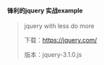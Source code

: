 #### 锋利的jquery 实战example
> jquery with less do more
>
> 下载：https://jquery.com/
>
> 版本：jquery-3.1.0.js
